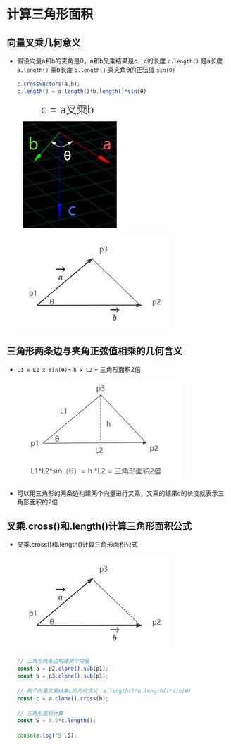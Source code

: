 # 计算三角形面积

## 向量叉乘几何意义

+ 假设向量a和b的夹角是θ，a和b叉乘结果是c，c的长度 `c.length()` 是a长度 `a.length()` 乘b长度 `b.length()` 乘夹角θ的正弦值 `sin(θ)`

  ```js
  c.crossVectors(a,b);
  c.length() = a.length()*b.length()*sin(θ)
  ```

  ![向量ab叉乘夹角](images/向量ab叉乘夹角.png)
  ![三角形两条边构建向量](images/三角形两条边构建向量.jpg)

## 三角形两条边与夹角正弦值相乘的几何含义

+ `L1 x L2 x sin(θ)`= `h x L2` = 三角形面积2倍

  ![三角形面积正弦值计算](images/三角形面积正弦值计算.jpg)

+ 可以用三角形的两条边构建两个向量进行叉乘，叉乘的结果c的长度就表示三角形面积的2倍

## 叉乘.cross()和.length()计算三角形面积公式

+ 叉乘.cross()和.length()计算三角形面积公式

  ![三角形两条边构建向量](images/三角形两条边构建向量.jpg)

  ```js
  // 三角形两条边构建两个向量
  const a = p2.clone().sub(p1);
  const b = p3.clone().sub(p1);

  // 两个向量叉乘结果c的几何含义：a.length()*b.length()*sin(θ)
  const c = a.clone().cross(b);

  // 三角形面积计算
  const S = 0.5*c.length();

  console.log('S',S);
  ```
